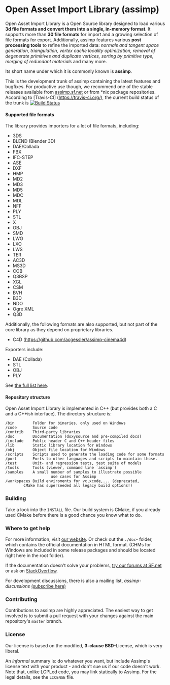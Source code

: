 Open Asset Import Library (assimp) 
========

Open Asset Import Library is a Open Source library designed to load various __3d file formats and convert them into a single, in-memory format__. It supports more than __30 file formats__ for import and a growing selection of file formats for export. Additionally, assimp features various __post processing tools__ to refine the imported data: _normals and tangent space generation, triangulation, vertex cache locality optimization, removal of degenerate primitives and duplicate vertices, sorting by primitive type, merging of redundant materials_ and many more.

Its short name under which it is commonly known is __assimp__. 

This is the development trunk of assimp containing the latest features and bugfixes. For productive use though, we recommend one of the stable releases available from [assimp.sf.net](http://assimp.sf.net) or from *nix package repositories. According to [Travis-CI] (https://travis-ci.org/), the current build status of the trunk is [![Build Status](https://travis-ci.org/assimp/assimp.png)](https://travis-ci.org/assimp/assimp)

#### Supported file formats ####

The library provides importers for a lot of file formats, including:

- 3DS
- BLEND (Blender 3D)
- DAE/Collada
- FBX
- IFC-STEP 
- ASE
- DXF
- HMP
- MD2
- MD3 
- MD5
- MDC
- MDL
- NFF
- PLY
- STL
- X 
- OBJ 
- SMD
- LWO 
- LXO 
- LWS  
- TER 
- AC3D 
- MS3D 
- COB
- Q3BSP
- XGL
- CSM
- BVH
- B3D
- NDO
- Ogre XML
- Q3D
 
Additionally, the following formats are also supported, but not part of the core library as they depend on proprietary libraries.

- C4D (https://github.com/acgessler/assimp-cinema4d)

Exporters include:

- DAE (Collada)
- STL
- OBJ
- PLY
	
See [the full list here](http://assimp.sourceforge.net/main_features_formats.html).



#### Repository structure ####


Open Asset Import Library is implemented in C++ (but provides both a C and a 
C++ish interface). The directory structure is:

	/bin		Folder for binaries, only used on Windows
	/code		Source code
	/contrib	Third-party libraries
	/doc		Documentation (doxysource and pre-compiled docs)
	/include	Public header C and C++ header files
	/lib		Static library location for Windows
	/obj		Object file location for Windows
	/scripts 	Scripts used to generate the loading code for some formats
	/port		Ports to other languages and scripts to maintain those.
	/test		Unit- and regression tests, test suite of models
	/tools		Tools (viewer, command line `assimp`)
	/samples	A small number of samples to illustrate possible 
                        use cases for Assimp
	/workspaces	Build enviroments for vc,xcode,... (deprecated,
			CMake has superseeded all legacy build options!)



### Building ###


Take a look into the `INSTALL` file. Our build system is CMake, if you already used CMake before there is a good chance you know what to do.


### Where to get help ###


For more information, visit [our website](http://assimp.sourceforge.net/). Or check out the `./doc`- folder, which contains the official documentation in HTML format.
(CHMs for Windows are included in some release packages and should be located right here in the root folder).

If the documentation doesn't solve your problems, 
[try our forums at SF.net](http://sourceforge.net/p/assimp/discussion/817654) or ask on
[StackOverflow](http://stackoverflow.com/questions/tagged/assimp?sort=newest).

For development discussions, there is also a mailing list, _assimp-discussions_
  [(subscribe here)]( https://lists.sourceforge.net/lists/listinfo/assimp-discussions) 

### Contributing ###

Contributions to assimp are highly appreciated. The easiest way to get involved is to submit 
a pull request with your changes against the main repository's `master` branch.


### License ###

Our license is based on the modified, __3-clause BSD__-License, which is very liberal. 

An _informal_ summary is: do whatever you want, but include Assimp's license text with your product - 
and don't sue us if our code doesn't work. Note that, unlike LGPLed code, you may link statically to Assimp.
For the legal details, see the `LICENSE` file. 

